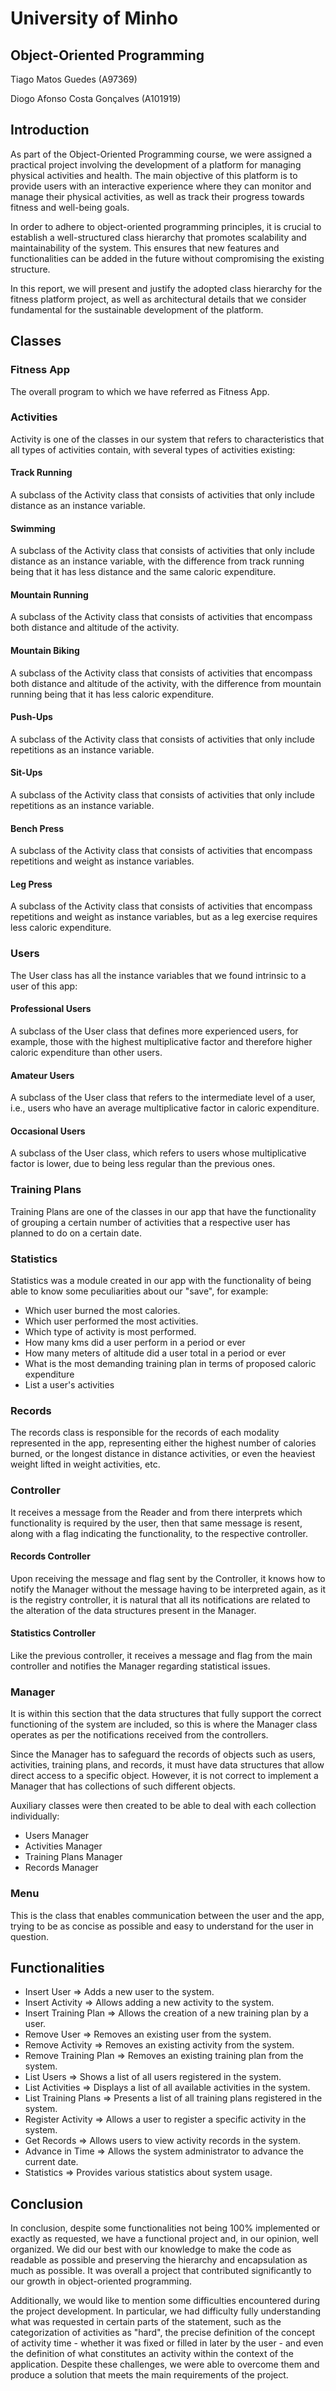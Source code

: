 # University of Minho
## Object-Oriented Programming

Tiago Matos Guedes (A97369)

Diogo Afonso Costa Gonçalves (A101919)

## Introduction
As part of the Object-Oriented Programming course, we were assigned a practical project involving the development of a platform for managing physical activities and health. The main objective of this platform is to provide users with an interactive experience where they can monitor and manage their physical activities, as well as track their progress towards fitness and well-being goals.

In order to adhere to object-oriented programming principles, it is crucial to establish a well-structured class hierarchy that promotes scalability and maintainability of the system. This ensures that new features and functionalities can be added in the future without compromising the existing structure.

In this report, we will present and justify the adopted class hierarchy for the fitness platform project, as well as architectural details that we consider fundamental for the sustainable development of the platform.

## Classes

### Fitness App

The overall program to which we have referred as Fitness App.

### Activities

Activity is one of the classes in our system that refers to characteristics that all types of activities contain, with several types of activities existing:

#### Track Running

A subclass of the Activity class that consists of activities that only include distance as an instance variable.

#### Swimming

A subclass of the Activity class that consists of activities that only include distance as an instance variable, with the difference from track running being that it has less distance and the same caloric expenditure.

#### Mountain Running

A subclass of the Activity class that consists of activities that encompass both distance and altitude of the activity.

#### Mountain Biking

A subclass of the Activity class that consists of activities that encompass both distance and altitude of the activity, with the difference from mountain running being that it has less caloric expenditure.

#### Push-Ups

A subclass of the Activity class that consists of activities that only include repetitions as an instance variable.

#### Sit-Ups

A subclass of the Activity class that consists of activities that only include repetitions as an instance variable.

#### Bench Press

A subclass of the Activity class that consists of activities that encompass repetitions and weight as instance variables.

#### Leg Press

A subclass of the Activity class that consists of activities that encompass repetitions and weight as instance variables, but as a leg exercise requires less caloric expenditure.

### Users

The User class has all the instance variables that we found intrinsic to a user of this app:

#### Professional Users

A subclass of the User class that defines more experienced users, for example, those with the highest multiplicative factor and therefore higher caloric expenditure than other users.

#### Amateur Users

A subclass of the User class that refers to the intermediate level of a user, i.e., users who have an average multiplicative factor in caloric expenditure.

#### Occasional Users

A subclass of the User class, which refers to users whose multiplicative factor is lower, due to being less regular than the previous ones.

### Training Plans

Training Plans are one of the classes in our app that have the functionality of grouping a certain number of activities that a respective user has planned to do on a certain date.

### Statistics

Statistics was a module created in our app with the functionality of being able to know some peculiarities about our "save", for example:

- Which user burned the most calories.
- Which user performed the most activities.
- Which type of activity is most performed.
- How many kms did a user perform in a period or ever
- How many meters of altitude did a user total in a period or ever
- What is the most demanding training plan in terms of proposed caloric expenditure
- List a user's activities

### Records

The records class is responsible for the records of each modality represented in the app, representing either the highest number of calories burned, or the longest distance in distance activities, or even the heaviest weight lifted in weight activities, etc.

### Controller

It receives a message from the Reader and from there interprets which functionality is required by the user, then that same message is resent, along with a flag indicating the functionality, to the respective controller.

#### Records Controller

Upon receiving the message and flag sent by the Controller, it knows how to notify the Manager without the message having to be interpreted again, as it is the registry controller, it is natural that all its notifications are related to the alteration of the data structures present in the Manager.

#### Statistics Controller

Like the previous controller, it receives a message and flag from the main controller and notifies the Manager regarding statistical issues.

### Manager

It is within this section that the data structures that fully support the correct functioning of the system are included, so this is where the Manager class operates as per the notifications received from the controllers.

Since the Manager has to safeguard the records of objects such as users, activities, training plans, and records, it must have data structures that allow direct access to a specific object. However, it is not correct to implement a Manager that has collections of such different objects.

Auxiliary classes were then created to be able to deal with each collection individually:

- Users Manager
- Activities Manager
- Training Plans Manager
- Records Manager

### Menu

This is the class that enables communication between the user and the app, trying to be as concise as possible and easy to understand for the user in question.

## Functionalities

- Insert User ⇒ Adds a new user to the system.
- Insert Activity ⇒ Allows adding a new activity to the system.
- Insert Training Plan ⇒ Allows the creation of a new training plan by a user.
- Remove User ⇒ Removes an existing user from the system.
- Remove Activity ⇒ Removes an existing activity from the system.
- Remove Training Plan ⇒ Removes an existing training plan from the system.
- List Users ⇒ Shows a list of all users registered in the system.
- List Activities ⇒ Displays a list of all available activities in the system.
- List Training Plans ⇒ Presents a list of all training plans registered in the system.
- Register Activity ⇒ Allows a user to register a specific activity in the system.
- Get Records ⇒ Allows users to view activity records in the system.
- Advance in Time ⇒ Allows the system administrator to advance the current date.
- Statistics ⇒ Provides various statistics about system usage.

## Conclusion

In conclusion, despite some functionalities not being 100% implemented or exactly as requested, we have a functional project and, in our opinion, well organized. We did our best with our knowledge to make the code as readable as possible and preserving the hierarchy and encapsulation as much as possible. It was overall a project that contributed significantly to our growth in object-oriented programming.

Additionally, we would like to mention some difficulties encountered during the project development. In particular, we had difficulty fully understanding what was requested in certain parts of the statement, such as the categorization of activities as "hard", the precise definition of the concept of activity time - whether it was fixed or filled in later by the user - and even the definition of what constitutes an activity within the context of the application. Despite these challenges, we were able to overcome them and produce a solution that meets the main requirements of the project.
